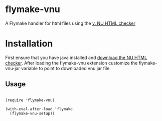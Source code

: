 # flymake-vnu

A Flymake handler for html files using the [v. NU HTML checker](https://validator.github.io/validator/)

# Installation

First ensure that you have java installed and [download the NU HTML checker](https://github.com/validator/validator/releases/). After loading the flymake-vnu extension customize the flymake-vnu-jar variable to point to downloaded vnu.jar file.

## Usage

``` emacs-lisp

(require 'flymake-vnu)

(with-eval-after-load 'flymake
  (flymake-vnu-setup))

```

